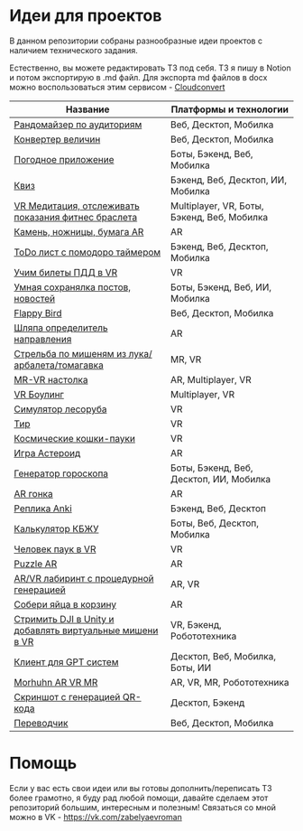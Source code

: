 # Идеи для проектов

В данном репозитории собраны разнообразные идеи проектов с наличием технического задания.

Естественно, вы можете редактировать ТЗ под себя. ТЗ я пишу в Notion и потом экспортирую в .md файл. Для экспорта md файлов в docx можно воспользоваться этим сервисом - [Cloudconvert](https://cloudconvert.com/md-to-docx )

| Название  | Платформы и технологии |
| ------------- | ------------- |
| [Рандомайзер по аудиториям](https://github.com/zabelyaev/ideas_for_child_projects/blob/main/docs/%D0%A0%D0%B0%D0%BD%D0%B4%D0%BE%D0%BC%D0%B0%D0%B8%CC%86%D0%B7%D0%B5%D1%80%20%D0%BF%D0%BE%20%D0%B0%D1%83%D0%B4%D0%B8%D1%82%D0%BE%D1%80%D0%B8%D1%8F%D0%BC.md)  | Веб, Десктоп, Мобилка  |
| [Конвертер величин](https://github.com/zabelyaev/ideas_for_child_projects/blob/main/docs/%D0%9A%D0%BE%D0%BD%D0%B2%D0%B5%D1%80%D1%82%D0%B5%D1%80%20%D0%B2%D0%B5%D0%BB%D0%B8%D1%87%D0%B8%D0%BD/%D0%9A%D0%BE%D0%BD%D0%B2%D0%B5%D1%80%D1%82%D0%B5%D1%80%20%D0%B2%D0%B5%D0%BB%D0%B8%D1%87%D0%B8%D0%BD.md)  | Веб, Десктоп, Мобилка  |
| [Погодное приложение ](https://github.com/zabelyaev/ideas_for_child_projects/blob/main/docs/%D0%9F%D0%BE%D0%B3%D0%BE%D0%B4%D0%BD%D0%BE%D0%B5%20%D0%BF%D1%80%D0%B8%D0%BB%D0%BE%D0%B6%D0%B5%D0%BD%D0%B8%D0%B5.md)  | Боты, Бэкенд, Веб, Мобилка  |
| [Квиз](https://github.com/zabelyaev/ideas_for_child_projects/blob/main/docs/%D0%9A%D0%B2%D0%B8%D0%B7/%D0%9A%D0%B2%D0%B8%D0%B7.md)  | Бэкенд, Веб, Десктоп, ИИ, Мобилка  |
| [VR Медитация, отслеживать показания фитнес браслета](https://github.com/zabelyaev/ideas_for_child_projects/blob/main/docs/VR%20%D0%9C%D0%B5%D0%B4%D0%B8%D1%82%D0%B0%D1%86%D0%B8%D1%8F%2C%20%D0%BE%D1%82%D1%81%D0%BB%D0%B5%D0%B6%D0%B8%D0%B2%D0%B0%D1%82%D1%8C%20%D0%BF%D0%BE%D0%BA%D0%B0%D0%B7%D0%B0%D0%BD%D0%B8%D1%8F%20%D1%84%D0%B8%D1%82%D0%BD%D0%B5%D1%81%20%D0%B1%D1%80%D0%B0%D1%81%D0%BB%D0%B5%D1%82/VR%20%D0%9C%D0%B5%D0%B4%D0%B8%D1%82%D0%B0%D1%86%D0%B8%D1%8F%2C%20%D0%BE%D1%82%D1%81%D0%BB%D0%B5%D0%B6%D0%B8%D0%B2%D0%B0%D1%82%D1%8C%20%D0%BF%D0%BE%D0%BA%D0%B0%D0%B7%D0%B0%D0%BD%D0%B8%D1%8F%20%D1%84%D0%B8%D1%82%D0%BD%D0%B5%D1%81%20%D0%B1%D1%80%D0%B0%D1%81%D0%BB%D0%B5%D1%82.md)  | Multiplayer, VR, Боты, Бэкенд, Веб, Мобилка  |
| [Камень, ножницы, бумага AR](https://github.com/zabelyaev/ideas_for_child_projects/blob/main/docs/%D0%9A%D0%B0%D0%BC%D0%B5%D0%BD%D1%8C%2C%20%D0%BD%D0%BE%D0%B6%D0%BD%D0%B8%D1%86%D1%8B%2C%20%D0%B1%D1%83%D0%BC%D0%B0%D0%B3%D0%B0%20AR/%D0%9A%D0%B0%D0%BC%D0%B5%D0%BD%D1%8C%2C%20%D0%BD%D0%BE%D0%B6%D0%BD%D0%B8%D1%86%D1%8B%2C%20%D0%B1%D1%83%D0%BC%D0%B0%D0%B3%D0%B0%20AR.md)  | AR  |
| [ToDo лист с помодоро таймером ](https://github.com/zabelyaev/ideas_for_child_projects/blob/main/docs/ToDo%20%D0%BB%D0%B8%D1%81%D1%82%20%D1%81%20%D0%BF%D0%BE%D0%BC%D0%BE%D0%B4%D0%BE%D1%80%D0%BE%20%D1%82%D0%B0%D0%B8%CC%86%D0%BC%D0%B5%D1%80%D0%BE%D0%BC/ToDo%20%D0%BB%D0%B8%D1%81%D1%82%20%D1%81%20%D0%BF%D0%BE%D0%BC%D0%BE%D0%B4%D0%BE%D1%80%D0%BE%20%D1%82%D0%B0%D0%B8%CC%86%D0%BC%D0%B5%D1%80%D0%BE%D0%BC.md)  | Бэкенд, Веб, Десктоп, Мобилка  |
| [Учим билеты ПДД в VR](https://github.com/zabelyaev/ideas_for_child_projects/blob/main/docs/%D0%A3%D1%87%D0%B8%D0%BC%20%D0%B1%D0%B8%D0%BB%D0%B5%D1%82%D1%8B%20%D0%9F%D0%94%D0%94%20%D0%B2%20VR/%D0%A3%D1%87%D0%B8%D0%BC%20%D0%B1%D0%B8%D0%BB%D0%B5%D1%82%D1%8B%20%D0%9F%D0%94%D0%94%20%D0%B2%20VR.md)  | VR  |
| [Умная сохранялка постов, новостей](https://github.com/zabelyaev/ideas_for_child_projects/blob/main/docs/%D0%A3%D0%BC%D0%BD%D0%B0%D1%8F%20%D1%81%D0%BE%D1%85%D1%80%D0%B0%D0%BD%D1%8F%D0%BB%D0%BA%D0%B0%20%D0%BF%D0%BE%D1%81%D1%82%D0%BE%D0%B2%2C%20%D0%BD%D0%BE%D0%B2%D0%BE%D1%81%D1%82%D0%B5%D0%B8%CC%86/%D0%A3%D0%BC%D0%BD%D0%B0%D1%8F%20%D1%81%D0%BE%D1%85%D1%80%D0%B0%D0%BD%D1%8F%D0%BB%D0%BA%D0%B0%20%D0%BF%D0%BE%D1%81%D1%82%D0%BE%D0%B2%2C%20%D0%BD%D0%BE%D0%B2%D0%BE%D1%81%D1%82%D0%B5%D0%B8%CC%86.md)  | Боты, Бэкенд, Веб, ИИ, Мобилка  |
| [Flappy Bird](https://github.com/zabelyaev/ideas_for_child_projects/blob/main/docs/Flappy%20Bird/Flappy%20Bird.md)  | Веб, Десктоп, Мобилка  |
| [Шляпа определитель направления](https://github.com/zabelyaev/ideas_for_child_projects/blob/main/docs/%D0%A8%D0%BB%D1%8F%D0%BF%D0%B0%20%D0%BE%D0%BF%D1%80%D0%B5%D0%B4%D0%B5%D0%BB%D0%B8%D1%82%D0%B5%D0%BB%D1%8C%20%D0%BD%D0%B0%D0%BF%D1%80%D0%B0%D0%B2%D0%BB%D0%B5%D0%BD%D0%B8%D1%8F/%D0%A8%D0%BB%D1%8F%D0%BF%D0%B0%20%D0%BE%D0%BF%D1%80%D0%B5%D0%B4%D0%B5%D0%BB%D0%B8%D1%82%D0%B5%D0%BB%D1%8C%20%D0%BD%D0%B0%D0%BF%D1%80%D0%B0%D0%B2%D0%BB%D0%B5%D0%BD%D0%B8%D1%8F.md)  | AR  |
| [Стрельба по мишеням из лука/арбалета/томагавка](https://github.com/zabelyaev/ideas_for_child_projects/blob/main/docs/%D0%A1%D1%82%D1%80%D0%B5%D0%BB%D1%8C%D0%B1%D0%B0%20%D0%BF%D0%BE%20%D0%BC%D0%B8%D1%88%D0%B5%D0%BD%D1%8F%D0%BC%20%D0%B8%D0%B7%20%D0%BB%D1%83%D0%BA%D0%B0%20%D0%B0%D1%80%D0%B1%D0%B0%D0%BB%D0%B5%D1%82%D0%B0%20%D1%82%D0%BE%D0%BC%D0%B0%D0%B3%D0%B0%D0%B2%D0%BA%D0%B0/%D0%A1%D1%82%D1%80%D0%B5%D0%BB%D1%8C%D0%B1%D0%B0%20%D0%BF%D0%BE%20%D0%BC%D0%B8%D1%88%D0%B5%D0%BD%D1%8F%D0%BC%20%D0%B8%D0%B7%20%D0%BB%D1%83%D0%BA%D0%B0%20%D0%B0%D1%80%D0%B1%D0%B0%D0%BB%D0%B5%D1%82%D0%B0%20%D1%82%D0%BE%D0%BC%D0%B0%D0%B3%D0%B0%D0%B2%D0%BA%D0%B0.md)  | MR, VR  |
| [MR-VR настолка](https://github.com/zabelyaev/ideas_for_child_projects/blob/main/docs/MR-VR%20%D0%BD%D0%B0%D1%81%D1%82%D0%BE%D0%BB%D0%BA%D0%B0/MR-VR%20%D0%BD%D0%B0%D1%81%D1%82%D0%BE%D0%BB%D0%BA%D0%B0.md)  | AR, Multiplayer, VR  |
| [VR Боулинг](https://github.com/zabelyaev/ideas_for_child_projects/blob/main/docs/VR%20%D0%91%D0%BE%D1%83%D0%BB%D0%B8%D0%BD%D0%B3/VR%20%D0%91%D0%BE%D1%83%D0%BB%D0%B8%D0%BD%D0%B3.md)  | Multiplayer, VR  |
| [Симулятор лесоруба](https://github.com/zabelyaev/ideas_for_child_projects/blob/main/docs/%D0%A1%D0%B8%D0%BC%D1%83%D0%BB%D1%8F%D1%82%D0%BE%D1%80%20%D0%BB%D0%B5%D1%81%D0%BE%D1%80%D1%83%D0%B1%D0%B0/%D0%A1%D0%B8%D0%BC%D1%83%D0%BB%D1%8F%D1%82%D0%BE%D1%80%20%D0%BB%D0%B5%D1%81%D0%BE%D1%80%D1%83%D0%B1%D0%B0.md)  | VR  |
| [Тир](https://github.com/zabelyaev/ideas_for_child_projects/blob/main/docs/%D0%A2%D0%B8%D1%80/%D0%A2%D0%B8%D1%80.md)  | VR  |
| [Космические кошки-пауки](https://github.com/zabelyaev/ideas_for_child_projects/blob/main/docs/%D0%9A%D0%BE%D1%81%D0%BC%D0%B8%D1%87%D0%B5%D1%81%D0%BA%D0%B8%D0%B5%20%D0%BA%D0%BE%D1%88%D0%BA%D0%B8-%D0%BF%D0%B0%D1%83%D0%BA%D0%B8/%D0%9A%D0%BE%D1%81%D0%BC%D0%B8%D1%87%D0%B5%D1%81%D0%BA%D0%B8%D0%B5%20%D0%BA%D0%BE%D1%88%D0%BA%D0%B8-%D0%BF%D0%B0%D1%83%D0%BA%D0%B8.md)  | VR  |
| [Игра Астероид](https://github.com/zabelyaev/ideas_for_child_projects/blob/main/docs/%D0%98%D0%B3%D1%80%D0%B0%20%D0%90%D1%81%D1%82%D0%B5%D1%80%D0%BE%D0%B8%D0%B4/%D0%98%D0%B3%D1%80%D0%B0%20%D0%90%D1%81%D1%82%D0%B5%D1%80%D0%BE%D0%B8%D0%B4.md)  | AR  |
| [Генератор гороскопа](https://github.com/zabelyaev/ideas_for_child_projects/blob/main/docs/%D0%93%D0%B5%D0%BD%D0%B5%D1%80%D0%B0%D1%82%D0%BE%D1%80%20%D0%B3%D0%BE%D1%80%D0%BE%D1%81%D0%BA%D0%BE%D0%BF%D0%B0.md)  | Боты, Бэкенд, Веб, Десктоп, ИИ, Мобилка  |
| [AR гонка](https://github.com/zabelyaev/ideas_for_child_projects/blob/main/docs/AR%20%D0%B3%D0%BE%D0%BD%D0%BA%D0%B0/AR%20%D0%B3%D0%BE%D0%BD%D0%BA%D0%B0.md)  | AR  |
| [Реплика Anki](https://github.com/zabelyaev/ideas_for_child_projects/blob/main/docs/%D0%A0%D0%B5%D0%BF%D0%BB%D0%B8%D0%BA%D0%B0%20Anki/%D0%A0%D0%B5%D0%BF%D0%BB%D0%B8%D0%BA%D0%B0%20Anki.md)  | Бэкенд, Веб, Десктоп  |
| [Калькулятор КБЖУ](https://github.com/zabelyaev/ideas_for_child_projects/blob/main/docs/%D0%9A%D0%B0%D0%BB%D1%8C%D0%BA%D1%83%D0%BB%D1%8F%D1%82%D0%BE%D1%80%20%D0%9A%D0%91%D0%96%D0%A3/%D0%9A%D0%B0%D0%BB%D1%8C%D0%BA%D1%83%D0%BB%D1%8F%D1%82%D0%BE%D1%80%20%D0%9A%D0%91%D0%96%D0%A3.md)  | Боты, Веб, Десктоп, Мобилка  |
| [Человек паук в VR](https://github.com/zabelyaev/ideas_for_child_projects/blob/main/docs/%D0%A7%D0%B5%D0%BB%D0%BE%D0%B2%D0%B5%D0%BA%20%D0%BF%D0%B0%D1%83%D0%BA%20%D0%B2%20VR/%D0%A7%D0%B5%D0%BB%D0%BE%D0%B2%D0%B5%D0%BA%20%D0%BF%D0%B0%D1%83%D0%BA%20%D0%B2%20VR.md)  | VR  |
| [Puzzle AR](https://github.com/zabelyaev/ideas_for_child_projects/blob/main/docs/Puzzle%20AR/Puzzle%20AR.md)  | AR  |
| [AR/VR лабиринт с процедурной генерацией](https://github.com/zabelyaev/ideas_for_child_projects/blob/main/docs/AR%20VR%20%D0%BB%D0%B0%D0%B1%D0%B8%D1%80%D0%B8%D0%BD%D1%82%20%D1%81%20%D0%BF%D1%80%D0%BE%D1%86%D0%B5%D0%B4%D1%83%D1%80%D0%BD%D0%BE%D0%B8%CC%86%20%D0%B3%D0%B5%D0%BD%D0%B5%D1%80%D0%B0%D1%86%D0%B8%D0%B5%D0%B8%CC%86/AR%20VR%20%D0%BB%D0%B0%D0%B1%D0%B8%D1%80%D0%B8%D0%BD%D1%82%20%D1%81%20%D0%BF%D1%80%D0%BE%D1%86%D0%B5%D0%B4%D1%83%D1%80%D0%BD%D0%BE%D0%B8%CC%86%20%D0%B3%D0%B5%D0%BD%D0%B5%D1%80%D0%B0%D1%86%D0%B8%D0%B5%D0%B8%CC%86.md)  | AR, VR  |
| [Собери яйца в корзину](https://github.com/zabelyaev/ideas_for_child_projects/blob/main/docs/%D0%A1%D0%BE%D0%B1%D0%B5%D1%80%D0%B8%20%D1%8F%D0%B8%CC%86%D1%86%D0%B0%20%D0%B2%20%D0%BA%D0%BE%D1%80%D0%B7%D0%B8%D0%BD%D1%83/%D0%A1%D0%BE%D0%B1%D0%B5%D1%80%D0%B8%20%D1%8F%D0%B8%CC%86%D1%86%D0%B0%20%D0%B2%20%D0%BA%D0%BE%D1%80%D0%B7%D0%B8%D0%BD%D1%83.md)  | AR  |
| [Стримить DJI в Unity и добавлять виртуальные мишени в VR](https://github.com/zabelyaev/ideas_for_child_projects/blob/main/docs/%D0%A1%D1%82%D1%80%D0%B8%D0%BC%D0%B8%D1%82%D1%8C%20DJI%20%D0%B2%20Unity%20%D0%B8%20%D0%B4%D0%BE%D0%B1%D0%B0%D0%B2%D0%BB%D1%8F%D1%82%D1%8C%20%D0%B2%D0%B8%D1%80%D1%82%D1%83%D0%B0%D0%BB%D1%8C%D0%BD%D1%8B%D0%B5%20%D0%BC%D0%B8%D1%88%D0%B5%D0%BD/%D0%A1%D1%82%D1%80%D0%B8%D0%BC%D0%B8%D1%82%D1%8C%20DJI%20%D0%B2%20Unity%20%D0%B8%20%D0%B4%D0%BE%D0%B1%D0%B0%D0%B2%D0%BB%D1%8F%D1%82%D1%8C%20%D0%B2%D0%B8%D1%80%D1%82%D1%83%D0%B0%D0%BB%D1%8C%D0%BD%D1%8B%D0%B5%20%D0%BC%D0%B8%D1%88%D0%B5%D0%BD.md)  | VR, Бэкенд, Робототехника |
| [Клиент для GPT систем](https://github.com/zabelyaev/ideas_for_child_projects/blob/main/docs/%D0%9A%D0%BB%D0%B8%D0%B5%D0%BD%D1%82%20%D0%B4%D0%BB%D1%8F%20GPT%20%D1%81%D0%B8%D1%81%D1%82%D0%B5%D0%BC/%D0%9A%D0%BB%D0%B8%D0%B5%D0%BD%D1%82%20%D0%B4%D0%BB%D1%8F%20GPT%20%D1%81%D0%B8%D1%81%D1%82%D0%B5%D0%BC.md)  | Десктоп, Веб, Мобилка, Боты, ИИ  |
| [Morhuhn AR VR MR](https://github.com/zabelyaev/ideas_for_child_projects/blob/main/docs/Morhuhn%20AR%20VR%20MR/Morhuhn%20AR%20VR%20MR.md)  | AR, VR, MR, Робототехника  |
| [Скриншот с генерацией QR-кода](https://github.com/zabelyaev/ideas_for_child_projects/blob/main/docs/%D0%A1%D0%BA%D1%80%D0%B8%D0%BD%D1%88%D0%BE%D1%82%20%D1%81%20%D0%B3%D0%B5%D0%BD%D0%B5%D1%80%D0%B0%D1%86%D0%B8%D0%B5%D0%B8%CC%86%20QR-%D0%BA%D0%BE%D0%B4%D0%B0/%D0%A1%D0%BA%D1%80%D0%B8%D0%BD%D1%88%D0%BE%D1%82%20%D1%81%20%D0%B3%D0%B5%D0%BD%D0%B5%D1%80%D0%B0%D1%86%D0%B8%D0%B5%D0%B8%CC%86%20QR-%D0%BA%D0%BE%D0%B4%D0%B0.md)  | Десктоп, Бэкенд  |
| [Переводчик](https://github.com/zabelyaev/ideas_for_child_projects/blob/main/docs/%D0%9F%D0%B5%D1%80%D0%B5%D0%B2%D0%BE%D0%B4%D1%87%D0%B8%D0%BA/%D0%9F%D0%B5%D1%80%D0%B5%D0%B2%D0%BE%D0%B4%D1%87%D0%B8%D0%BA.md)  | Веб, Десктоп, Мобилка  |
# Помощь
Если у вас есть свои идеи или вы готовы дополнить/переписать ТЗ более грамотно, я буду рад любой помощи, давайте сделаем этот репозиторий большим, интересным и полезным!
Связаться со мной можно в VK - https://vk.com/zabelyaevroman
